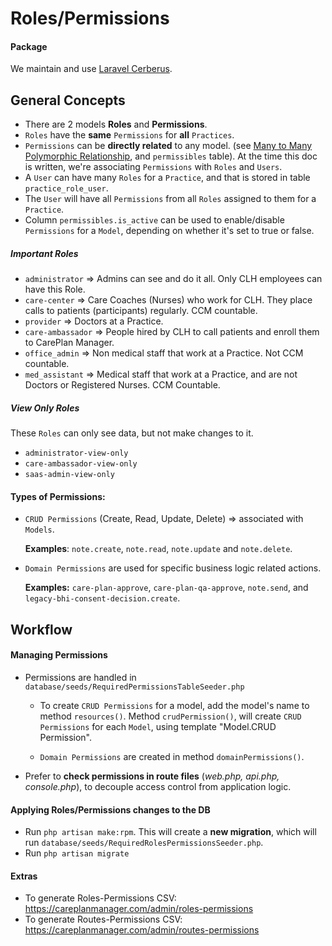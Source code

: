 # Roles/Permissions

#### Package
We maintain and use [Laravel Cerberus](https://github.com/michalisantoniou6/laravel-cerberus).


## General Concepts
- There are 2 models **Roles** and **Permissions**.
- `Roles` have the **same** `Permissions` for **all** `Practices`.
- `Permissions` can be **directly related** to any model. (see [Many to Many Polymorphic Relationship](https://laravel.com/docs/5.5/eloquent-relationships#many-to-many-polymorphic-relations), and `permissibles` table).
At the time this doc is written, we're associating `Permissions` with `Roles` and `Users`. 
- A `User` can have many `Roles` for a `Practice`, and that is stored in table `practice_role_user`.
- The `User` will have all `Permissions` from all `Roles` assigned to them for a `Practice`.
- Column `permissibles.is_active` can be used to enable/disable `Permissions` for a `Model`, depending on whether it's set to true or false.
  

##### Important Roles 
- `administrator` => Admins can see and do it all. Only CLH employees can have this Role. 
- `care-center` => Care Coaches (Nurses) who work for CLH. They place calls to patients (participants) regularly. CCM countable.
- `provider` => Doctors at a Practice.
- `care-ambassador` => People hired by CLH to call patients and enroll them to CarePlan Manager.
- `office_admin` => Non medical staff that work at a Practice. Not CCM countable. 
- `med_assistant` => Medical staff that work at a Practice, and are not Doctors or Registered Nurses. CCM Countable. 

##### View Only Roles
These `Roles` can only see data, but not make changes to it.
- `administrator-view-only` 
- `care-ambassador-view-only` 
- `saas-admin-view-only`


#### Types of Permissions:
- `CRUD Permissions` (Create, Read, Update, Delete) => associated with `Models`. 
   
   **Examples**: `note.create`, `note.read`, `note.update` and `note.delete`.

- `Domain Permissions` are used for specific business logic related actions. 
 
    **Examples:** `care-plan-approve`, `care-plan-qa-approve`, `note.send`, and `legacy-bhi-consent-decision.create`.

## Workflow
#### Managing Permissions
- Permissions are handled in `database/seeds/RequiredPermissionsTableSeeder.php`

    * To create `CRUD Permissions` for a model, add the model's name to method `resources()`. Method `crudPermission()`, will create `CRUD Permissions` for each `Model`, using template "Model.CRUD Permission".
    
    * `Domain Permissions` are created in method `domainPermissions()`.

- Prefer to **check permissions in route files** (*web.php, api.php, console.php*), to decouple access control from application logic.

#### Applying Roles/Permissions changes to the DB
- Run `php artisan make:rpm`. This will create a **new migration**, which will run `database/seeds/RequiredRolesPermissionsSeeder.php`.
- Run `php artisan migrate`



#### Extras

- To generate Roles-Permissions CSV:  
https://careplanmanager.com/admin/roles-permissions 
- To generate Routes-Permissions CSV: https://careplanmanager.com/admin/routes-permissions

